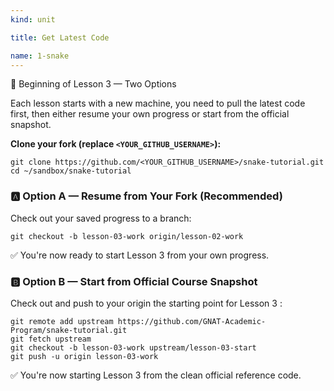 ```yaml
---
kind: unit

title: Get Latest Code

name: 1-snake
---
```



🚀 Beginning of Lesson 3 — Two Options

Each lesson starts with a new machine, you need to pull the latest code first, then either resume your own progress or start from the official snapshot.

**Clone your fork (replace `<YOUR_GITHUB_USERNAME>`):**

```
git clone https://github.com/<YOUR_GITHUB_USERNAME>/snake-tutorial.git
cd ~/sandbox/snake-tutorial
```

### 🅰️ Option A — Resume from Your Fork (Recommended)

Check out your saved progress to a branch:

```
git checkout -b lesson-03-work origin/lesson-02-work
```

✅ You're now ready to start Lesson 3 from your own progress.

### 🅱️ Option B — Start from Official Course Snapshot

Check out and push to your origin the starting point for Lesson 3 :

```
git remote add upstream https://github.com/GNAT-Academic-Program/snake-tutorial.git
git fetch upstream
git checkout -b lesson-03-work upstream/lesson-03-start
git push -u origin lesson-03-work
```

✅ You're now starting Lesson 3 from the clean official reference code.

